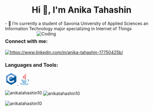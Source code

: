 <h1 align="center">Hi 👋, I'm Anika Tahashin</h1>
- 🔭 I’m currently a student of Savonia University of Applied Sciences an Information Technology major specializing in Internet of Things
<img align="right" alt="Coding" width="400" src="https://media.tenor.com/S59bPkT0pqcAAAAC/programming.gif">

<h3 align="left">Connect with me:</h3>
<p align="left">
<a href="https://linkedin.com/in/https://www.linkedin.com/in/anika-tahashin-17750425b/" target="blank"><img align="center" src="https://raw.githubusercontent.com/rahuldkjain/github-profile-readme-generator/master/src/images/icons/Social/linked-in-alt.svg" alt="https://www.linkedin.com/in/anika-tahashin-17750425b/" height="30" width="40" /></a>
</p>

<h3 align="left">Languages and Tools:</h3>
<p align="left"> <a href="https://www.cprogramming.com/" target="_blank" rel="noreferrer"> <img src="https://raw.githubusercontent.com/devicons/devicon/master/icons/c/c-original.svg" alt="c" width="40" height="40"/> </a> <a href="https://www.java.com" target="_blank" rel="noreferrer"> <img src="https://raw.githubusercontent.com/devicons/devicon/master/icons/java/java-original.svg" alt="java" width="40" height="40"/> </a> </p>

<p><img align="left" src="https://github-readme-stats.vercel.app/api/top-langs?username=anikatahashin10&show_icons=true&locale=en&layout=compact" alt="anikatahashin10" /></p>

<p>&nbsp;<img align="center" src="https://github-readme-stats.vercel.app/api?username=anikatahashin10&show_icons=true&locale=en" alt="anikatahashin10" /></p>

<p><img align="center" src="https://github-readme-streak-stats.herokuapp.com/?user=anikatahashin10&" alt="anikatahashin10" /></p>
